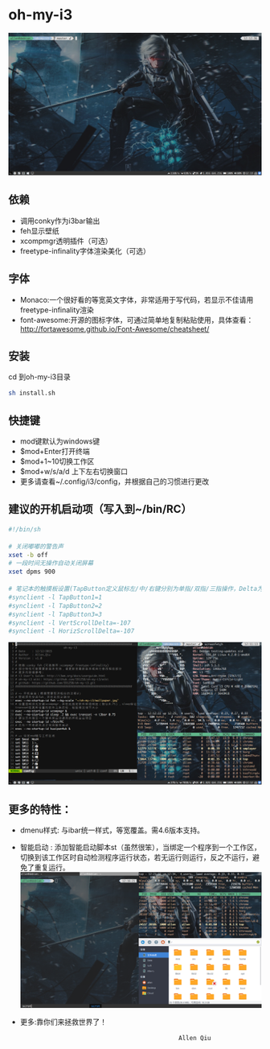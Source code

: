 # oh-my-i3
![0](https://github.com/JH623/screenshot/blob/master/oh-my-i3/0.png)
## 依赖
- 调用conky作为i3bar输出
- feh显示壁纸
- xcompmgr透明插件（可选）
- freetype-infinality字体渲染美化（可选）
## 字体
- Monaco:一个很好看的等宽英文字体，非常适用于写代码，若显示不佳请用freetype-infinality渲染
- font-awesome:开源的图标字体，可通过简单地复制粘贴使用，具体查看：http://fortawesome.github.io/Font-Awesome/cheatsheet/
## 安装
cd 到oh-my-i3目录
```bash
sh install.sh
```
## 快捷键
- mod键默认为windows键
- $mod+Enter打开终端
- $mod+1~10切换工作区
- $mod+w/s/a/d 上下左右切换窗口
- 更多请查看~/.config/i3/config，并根据自己的习惯进行更改
## 建议的开机启动项（写入到~/bin/RC）
```bash
#!/bin/sh

# 关闭嘟嘟的警告声
xset -b off
# 一段时间无操作自动关闭屏幕
xset dpms 900

# 笔记本的触摸板设置(TapButton定义鼠标左/中/右键分别为单指/双指/三指操作，Delta为滚屏速度，值越接近0速度越快，负数为自然划屏，类似手机划屏)
#synclient -l TapButton1=1
#synclient -l TapButton2=2
#synclient -l TapButton3=3
#synclient -l VertScrollDelta=-107
#synclient -l HorizScrollDelta=-107

```
![1](https://github.com/JH623/screenshot/blob/master/oh-my-i3/1.png)
## 更多的特性：
- dmenu样式: 与ibar统一样式，等宽覆盖。需4.6版本支持。
- 智能启动 : 添加智能启动脚本st（虽然很笨），当绑定一个程序到一个工作区，切换到该工作区时自动检测程序运行状态，若无运行则运行，反之不运行，避免了重复运行。
![2](https://github.com/JH623/screenshot/blob/master/oh-my-i3/2.png)
- 更多:靠你们来拯救世界了！

                                                  Allen Qiu
